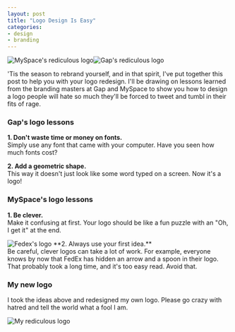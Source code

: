 ```yaml
---
layout: post
title: "Logo Design Is Easy"
categories:
- design
- branding
---
```


<img src="/content/blog/2010/easy-logo/myspace-logo.jpg" alt="MySpace's rediculous logo" title="My blank? Oh... My 'Space' Got it!"/><img src="/content/blog/2010/easy-logo/gap-logo.png" alt="Gap's rediculous logo" title="Helvetica Neue and a Box makes a logo"/>

'Tis the season to rebrand yourself, and in that spirit, I've put together this post to help you with your logo redesign.
I'll be drawing on lessons learned from the branding masters at Gap and MySpace to show you how to design a logo people will hate so much they'll be forced to tweet and tumbl in their fits of rage.

### Gap's logo lessons

**1. Don't waste time or money on fonts.** <br/>
Simply use any font that came with your computer. Have you seen how much fonts cost?

**2. Add a geometric shape.** <br/>
This way it doesn't just look like some word typed on a screen. Now it's a logo!

### MySpace's logo lessons

**1. Be clever.** <br/>
Make it confusing at first. Your logo should be like a fun puzzle with an "Oh, I get it" at the end.

<img src="/content/blog/2010/easy-logo/fedex-logo.jpg" alt="Fedex's logo" title="There is no spoon." class="right"/>
**2. Always use your first idea.** <br/>
Be careful, clever logos can take a lot of work. For example, everyone knows by now that FedEx has hidden an arrow and a spoon in their logo. That probably took a long time, and it's too easy read. Avoid that.

### My new logo

I took the ideas above and redesigned my own logo. Please go crazy with hatred and tell the world what a fool I am.

<img src="/content/blog/2010/easy-logo/brandon-logo.png" alt="My rediculous logo" title="Ah... Math, I get it!"/>
